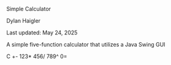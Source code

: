 Simple Calculator

Dylan Haigler

Last updated: May 24, 2025

A simple five-function calculator that utilizes a Java Swing GUI

C +-
123*
456/
789^
0=